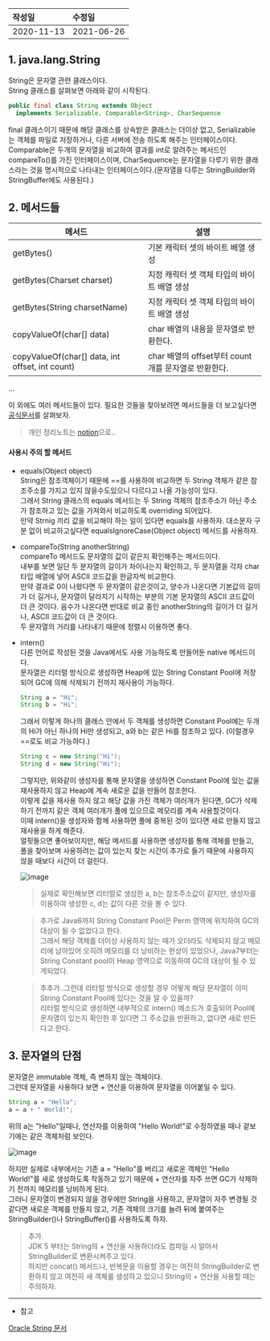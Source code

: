 |작성일|수정일|
|:----|:----|
|2020-11-13|2021-06-26|

## 1. java.lang.String

String은 문자열 관련 클래스이다.    
String 클래스를 살펴보면 아래와 같이 시작된다.    
```java
public final class String extends Object
  implements Serializable, Comparable<String>, CharSequence
```

final 클래스이기 때문에 해당 클래스를 상속받은 클래스는 더이상 없고, Serializable는 객체를 파일로 저장하거나, 다른 서버에 전송 하도록 해주는 인터페이스이다.    
Comparable은 두개의 문자열을 비교하여 결과를 int로 알려주는 메서드인 compareTo()를 가진 인터페이스이며,
CharSequence는 문자열을 다루기 위한 클래스라는 것을 명시적으로 나타내는 인터페이스이다.(문자열을 다루는 StringBuilder와 StringBuffer에도 사용된다.)


## 2. 메서드들

|메서드|설명|
|----|----|
|getBytes()|기본 캐릭터 셋의 바이트 배열 생성|
|getBytes(Charset charset)|지정 캐릭터 셋 객체 타입의 바이트 배열 생성|
|getBytes(String charsetName)|지정 캐릭터 셋 객체 타입의 바이트 배열 생성|
|copyValueOf(char[] data)|char 배열의 내용을 문자열로 반환한다.|
|copyValueOf(char[] data, int offset, int count)|char 배열의 offset부터 count개를 문자열로 반환한다.|
...

이 외에도 여러 메서드들이 있다. 필요한 것들을 찾아보려면  메서드들을 더 보고싶다면 [공식문서](https://docs.oracle.com/en/java/javase/13/docs/api/java.base/java/lang/String.html)를 살펴보자.
> 개인 정리노트는 [notion](https://www.notion.so/yoonstechstudy/String-Class-52673cdd1a0f453bac3d227e7f66ae46)으로..


#### 사용시 주의 할 메서드

- equals(Object object)    
  String은 참조객체이기 때문에 ==를 사용하여 비교하면 두 String 객체가 같은 참조주소를 가지고 있지 않을수도있으니 다르다고 나올 가능성이 있다.<br>
  그래서 String 클래스의 equals 메서드는 두 String 객체의 참조주소가 아닌 주소가 참조하고 있는 값을 가져와서 비교하도록 overriding 되어있다.<br>
  만약 Strnig 끼리 값을 비교해야 하는 일이 있다면 equals를 사용하자. 대소문자 구분 없이 비교하고싶다면 equalsIgnoreCase(Object object) 메서드를 사용하자.

- compareTo(String anotherString)    
  compareTo 메서드도 문자열의 값이 같은지 확인해주는 메서드이다.<br>
  내부를 보면 일단 두 분자열의 길이가 차이나는지 확인하고, 두 문자열을 각자 char 타입 배열에 넣어 ASCII 코드값을 한글자씩 비교한다.<br>
  만약 결과로 0이 나왔다면 두 문자열이 같은것이고, 양수가 나온다면 기본값의 길이가 더 길거나, 문자열이 달라지기 시작하는 부분의 기본 문자열의 ASCII 코드값이 더 큰 것이다.
  음수가 나온다면 반대로 비교 중인 anotherString의 길이가 더 길거나, ASCII 코드값이 더 큰 것이다.<br>
  두 문자열의 거리를 나타내기 때문에 정렬시 이용하면 좋다.

- intern()    
  다른 언어로 작성된 것을 Java에서도 사용 가능하도록 만들어둔 native 메서드이다.<br>
  문자열은 리터럴 방식으로 생성하면 Heap에 있는 String Constant Pool에 저장되어 GC에 의해 삭제되기 전까지 재사용이 가능하다.<br>
  ```java
  String a = "Hi";
  String b = "Hi";
  ```
  그래서 이렇게 하나의 클래스 안에서 두 객체를 생성하면 Constant Pool에는 두개의 Hi가 아닌 하나의 Hi만 생성되고, a와 b는 같은 Hi를 참조하고 있다. (이럴경우 ==로도 비교 가능하다.)    
  ```java
  String c = new String("Hi");
  String d = new String("Hi");
  ```
  그렇지만, 위와같이 생성자를 통해 문자열을 생성하면 Constant Pool에 있는 값을 재사용하지 않고 Heap에 계속 새로운 값을 만들어 참조한다.    
  이렇게 값을 재사용 하지 않고 해당 값을 가진 객체가 여러개가 된다면, GC가 삭제하기 전까지 같은 객체 여러개가 풀에 있으므로 메모리를 계속 사용할것이다.    
  이때 intern()을 생성자와 함께 사용하면 풀에 중복된 것이 있다면 새로 만들지 않고 재사용을 하게 해준다.    
  얼핏들으면 좋아보이지만, 해당 메서드를 사용하면 생성자를 통해 객체를 만들고, 풀을 찾아보며 사용하려는 값이 있는지 찾는 시간이 추가로 들기 때문에 사용하지 않을 때보다 시간이 더 걸린다.    
  
  ![image](https://user-images.githubusercontent.com/53729311/123449880-0ae05d00-d617-11eb-8d7f-14bf2f416800.png)    
  > 실제로 확인해보면 리터럴로 생성한 a, b는 참조주소값이 같지만, 생성자를 이용하여 생성한 c, d는 값이 다른 것을 볼 수 있다.
  
  > 추가로 Java6까지 String Constant Pool은 Perm 영역에 위치하여 GC의 대상이 될 수 없었다고 한다.    
  > 그래서 해당 객체를 더이상 사용하지 않는 때가 오더라도 삭제되지 않고 메모리에 남아있어 오히려 메모리를 더 낭비하는 현상이 있었으나,
  Java7부터는 String Constant pool이 Heap 영역으로 이동하여 GC의 대상이 될 수 있게되었다.    
  
  > 추추가..그런데 리터럴 방식으로 생성할 경우 어떻게 해당 문자열이 이미 String Constant Pool에 있다는 것을 알 수 있을까?    
  > 리터럴 방식으로 생성하면 내부적으로 intern() 메소드가 호출되어 Pool에 문자열이 있는지 확인한 후 있다면 그 주소값을 반환하고, 없다면 새로 만든다고 한다.


## 3. 문자열의 단점

문자열은 immutable 객체, 즉 변하지 않는 객체이다.    
그런데 문자열을 사용하다 보면 + 연산을 이용하여 문자열을 이어붙일 수 있다.    
```java
String a = "Hello";
a = a + " World!";
```
위의 a는 "Hello"일때나, 연산자를 이용하여 "Hello World!"로 수정하였을 때나 겉보기에는 같은 객체처럼 보인다.    

![image](https://user-images.githubusercontent.com/53729311/123450588-dde07a00-d617-11eb-820e-98b3dcea5178.png)

하지만 실제로 내부에서는 기존 a = "Hello"를 버리고 새로운 객체인 "Hello World!"를 새로 생성하도록 작동하고 있기 때문에 + 연산자를 자주 쓰면 GC가 삭제하기 전까지 메모리를 낭비하게 된다.<br>
그러니 문자열이 변경되지 않을 경우에만 String을 사용하고, 문자열이 자주 변경될 것 같다면 새로운 객체를 만들지 않고, 기존 객체의 크기를 늘려 뒤에 붙여주는 StringBuilder()나 StringBuffer()를 사용하도록 하자.<br>

> 추가.    
> JDK 5 부터는 String의 + 연산을 사용하더라도 컴파일 시 알아서 StringBuilder로 변환시켜주고 있다.    
> 하지만 concat() 메서드나, 반복문을 이용할 경우는 여전히 StringBuilder로 변환하지 않고 여전히 새 객체를 생성하고 있으니 String의 + 연산을 사용할 때는 주의하자.


-----

- 참고

[Oracle String 문서](https://docs.oracle.com/en/java/javase/13/docs/api/java.base/java/lang/String.html)
